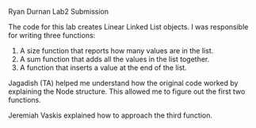 Ryan Durnan Lab2 Submission

The code for this lab creates Linear Linked List objects.
I was responsible for writing three functions:
  1) A size function that reports how many values are in
      the list.
  2) A sum function that adds all the values in the list
      together.
  3) A function that inserts a value at the end of the list.

Jagadish (TA) helped me understand how the original code worked
by explaining the Node structure. This allowed me to figure out
the first two functions.

Jeremiah Vaskis explained how to approach the third function.
